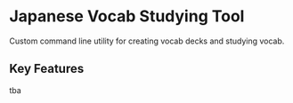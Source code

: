 # Japanese Vocab Studying Tool
Custom command line utility for creating vocab decks and studying vocab.

## Key Features
tba